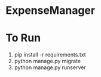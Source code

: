 # ExpenseManager

# To Run
1. pip install -r requirements.txt
2. python manage.py migrate
3. python manage.py runserver
